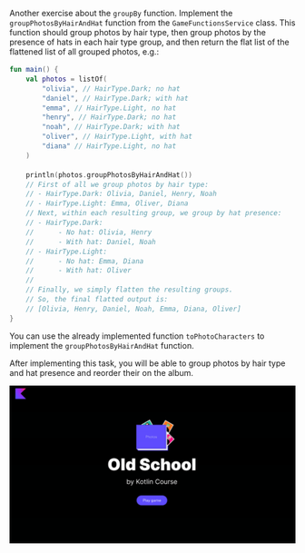 Another exercise about the `groupBy` function.
Implement the `groupPhotosByHairAndHat` function from the `GameFunctionsService` class.
This function should group photos by hair type, 
then group photos by the presence of hats in each hair type group, 
and then return the flat list of the flattened list of all grouped photos, e.g.:
```kotlin
fun main() {
    val photos = listOf(
        "olivia", // HairType.Dark; no hat
        "daniel", // HairType.Dark; with hat
        "emma", // HairType.Light, no hat
        "henry", // HairType.Dark; no hat
        "noah", // HairType.Dark; with hat
        "oliver", // HairType.Light, with hat
        "diana" // HairType.Light, no hat
    )

    println(photos.groupPhotosByHairAndHat())
    // First of all we group photos by hair type:
    // - HairType.Dark: Olivia, Daniel, Henry, Noah
    // - HairType.Light: Emma, Oliver, Diana
    // Next, within each resulting group, we group by hat presence:
    // - HairType.Dark:
    //      - No hat: Olivia, Henry
    //      - With hat: Daniel, Noah
    // - HairType.Light:
    //      - No hat: Emma, Diana
    //      - With hat: Oliver
    //
    // Finally, we simply flatten the resulting groups.
    // So, the final flatted output is:
    // [Olivia, Henry, Daniel, Noah, Emma, Diana, Oliver]
}
```

You can use the already implemented function `toPhotoCharacters` to implement the `groupPhotosByHairAndHat` function.

After implementing this task, you will be able to group photos by hair type and hat presence and reorder their on the album.

<div class="hint" title="Push me to view the expected state of the application after completing this task">

![Current state](../../utils/src/main/resources/images/old/school/states/state_4.gif)

</div>
